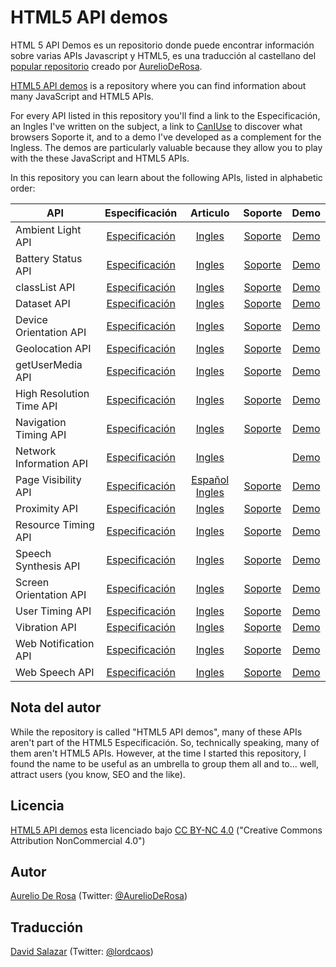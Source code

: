 # HTML5 API demos #

HTML 5 API Demos es un repositorio donde puede encontrar información sobre varias APIs Javascript y HTML5, es una traducción al castellano del [popular repositorio](https://github.com/AurelioDeRosa/HTML5-API-demos) creado por [AurelioDeRosa](https://github.com/AurelioDeRosa).

[HTML5 API demos](https://github.com/AurelioDeRosa/HTML5-API-demos) is a repository where you can find information about many JavaScript and HTML5 APIs.

For every API listed in this repository you'll find a link to the Especificación, an Ingles I've written on the subject, a link to [CanIUse](http://caniuse.com/) to discover what browsers Soporte it, and to a demo I've developed as a complement for the Ingless. The demos are particularly valuable because they allow you to play with the these JavaScript and HTML5 APIs.

In this repository you can learn about the following APIs, listed in alphabetic order:

| API   | Especificación | Articulo | Soporte | Demo |
| ----- | :------------: | :-----: | :-----: | :-------: |
| Ambient Light API| [Especificación](http://www.w3.org/TR/ambient-light/) | [Ingles](http://modernweb.com/2014/05/27/introduction-to-the-ambient-light-api/) | [Soporte](http://caniuse.com/#feat=ambient-light) | [Demo](http://aurelio.audero.it/demo/ambient-light-api-demo.html)
| Battery Status API| [Especificación](http://www.w3.org/TR/battery-status/) | [Ingles](http://code.tutsplus.com/tutorials/html5-battery-status-api--mobile-22795) | [Soporte](http://caniuse.com/#feat=battery-status) | [Demo](http://aurelio.audero.it/demo/battery-status-api-demo.html)
| classList API| [Especificación](http://dom.spec.whatwg.org/#dom-element-classlist) | [Ingles](http://www.sitepoint.com/exploring-classlist-api/) | [Soporte](http://caniuse.com/#feat=classlist) | [Demo](http://aurelio.audero.it/demo/classlist-api-demo.html)
| Dataset API| [Especificación](http://www.w3.org/TR/html5/dom.html#dom-dataset) | [Ingles](http://www.sitepoint.com/managing-custom-data-html5-dataset-api/) | [Soporte](http://caniuse.com/#feat=dataset) | [Demo](http://aurelio.audero.it/demo/dataset-api-demo.html)
| Device Orientation API| [Especificación](http://www.w3.org/TR/orientation-event/) | [Ingles](http://code.tutsplus.com/tutorials/an-introduction-to-the-device-orientation-api--cms-21067) | [Soporte](http://caniuse.com/#feat=deviceorientation) | [Demo](http://aurelio.audero.it/demo/device-orientation-api-demo.html)
| Geolocation API| [Especificación](http://www.w3.org/TR/geolocation-API/) | [Ingles](http://code.tutsplus.com/tutorials/an-introduction-to-the-geolocation-api--cms-20071) | [Soporte](http://caniuse.com/#feat=geolocation) | [Demo](http://aurelio.audero.it/demo/geolocation-api-demo.html)
| getUserMedia API| [Especificación](http://www.w3.org/TR/mediacapture-streams/) | [Ingles](http://www.sitepoint.com/introduction-getusermedia-api/) | [Soporte](http://caniuse.com/#feat=stream) | [Demo](http://aurelio.audero.it/demo/getusermedia-api-demo.html)
| High Resolution Time API| [Especificación](http://www.w3.org/TR/hr-time/) | [Ingles](http://www.sitepoint.com/discovering-the-high-resolution-time-api/) | [Soporte](http://caniuse.com/#feat=high-resolution-time) | [Demo](http://aurelio.audero.it/demo/high-resolution-time-api-demo.html)
| Navigation Timing API| [Especificación](http://www.w3.org/TR/navigation-timing/) | [Ingles](http://developer.telerik.com/featured/introduction-navigation-timing-api/)  | [Soporte](http://caniuse.com/#feat=nav-timing) | [Demo](http://aurelio.audero.it/demo/navigation-timing-api-demo.html)
| Network Information API| [Especificación](http://w3c.github.io/netinfo/) | [Ingles](http://code.tutsplus.com/tutorials/html5-network-information-api--cms-21598) | | [Demo](http://aurelio.audero.it/demo/network-information-api-demo.html)
| Page Visibility API| [Especificación](http://www.w3.org/TR/page-visibility/) | [Español](http://lordcaos.com.ve/2015/02/api-html5-visibilidad-de-pagina/) [Ingles](http://www.sitepoint.com/introduction-to-page-visibility-api/) | [Soporte](http://caniuse.com/#feat=pagevisibility) | [Demo](http://aurelio.audero.it/demo/page-visibility-api-demo.html)
| Proximity API| [Especificación](http://www.w3.org/TR/proximity/) | [Ingles](http://www.sitepoint.com/introducing-proximity-api/) | [Soporte](http://caniuse.com/#feat=proximity) | [Demo](http://aurelio.audero.it/demo/proximity-api-demo.html)
| Resource Timing API| [Especificación](http://www.w3.org/TR/resource-timing/) | [Ingles](http://www.sitepoint.com/introduction-resource-timing-api/) | [Soporte](http://caniuse.com/#feat=resource-timing) | [Demo](http://aurelio.audero.it/demo/resource-timing-api-demo.html)
| Speech Synthesis API| [Especificación](https://dvcs.w3.org/hg/speech-api/raw-file/tip/speechapi.html#tts-section) | [Ingles](http://www.sitepoint.com/talking-web-pages-and-the-speech-synthesis-api/) | [Soporte](http://caniuse.com/#feat=speech-synthesis) | [Demo](http://aurelio.audero.it/demo/speech-synthesis-api-demo.html)
| Screen Orientation API| [Especificación](http://www.w3.org/TR/screen-orientation/) | [Ingles](http://www.sitepoint.com/introducing-screen-orientation-api/) | [Soporte](http://caniuse.com/#feat=screen-orientation) | [Demo](http://aurelio.audero.it/demo/screen-orientation-api-demo.html)
| User Timing API| [Especificación](http://www.w3.org/TR/user-timing/) | [Ingles](http://www.sitepoint.com/discovering-user-timing-api/) | [Soporte](http://caniuse.com/#feat=user-timing) | [Demo](http://aurelio.audero.it/demo/user-timing-api-demo.html)
| Vibration API| [Especificación](http://www.w3.org/TR/vibration/) | [Ingles](http://code.tutsplus.com/tutorials/html5-vibration-api--mobile-22585) | [Soporte](http://caniuse.com/#feat=vibration) | [Demo](http://aurelio.audero.it/demo/vibration-api-demo.html)
| Web Notification API| [Especificación](http://www.w3.org/TR/notifications/) | [Ingles](http://www.sitepoint.com/introduction-web-notifications-api/) | [Soporte](http://caniuse.com/#feat=notifications) | [Demo](http://aurelio.audero.it/demo/web-notifications-api-demo.html)
| Web Speech API| [Especificación](https://dvcs.w3.org/hg/speech-api/raw-file/tip/webspeechapi.html) | [Ingles](http://www.sitepoint.com/introducing-web-speech-api/) | [Soporte](http://caniuse.com/#feat=web-speech) | [Demo](http://aurelio.audero.it/demo/web-speech-api-demo.html)

## Nota del autor ##
While the repository is called "HTML5 API demos", many of these APIs aren't part of the HTML5 Especificación. So, technically speaking, many of them aren't HTML5 APIs. However, at the time I started this repository, I found the name to be useful as an umbrella to group them all and to... well, attract users (you know, SEO and the like).

## Licencia ##
[HTML5 API demos](https://github.com/AurelioDeRosa/HTML5-API-demos) esta licenciado bajo
[CC BY-NC 4.0](http://creativecommons.org/licenses/by-nc/4.0/) ("Creative Commons Attribution NonCommercial 4.0")

## Autor ##
[Aurelio De Rosa](http://www.audero.it) (Twitter: [@AurelioDeRosa](https://twitter.com/AurelioDeRosa))

## Traducción
[David Salazar](http://www.lordcaos.com.ve) (Twitter: [@lordcaos](https://twitter.com/lordcaos))
